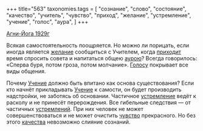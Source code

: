 +++
title="563"
taxonomies.tags = [
 "сознание",
 "слово",
 "состояние",
 "качество",
 "учитель",
 "чувство",
 "приход",
 "желание",
 "устремление",
 "учение",
 "голос",
 "аура",
]
+++

[Агни-Йога 1929г](/agni/1929)

Всякая самостоятельность поощряется. Но можно ли порицать, если иногда является [желание](/tags/желание) сообщиться с Учителем, когда [приходит](/tags/приход) время спросить совета и напитаться общею [аурою](/tags/аура)? Всегда говорилось: «Сперва буря, потом гроза, потом молчание». [Голосу](/tags/сознание) покрывает все виды общения.   

Почему [Учение](/tags/учение) должно быть впитано как основа существования? Если кто начнёт прикладывать [Учение](/tags/учение) к самости, он будет производить надстройки, не заботясь об основании. Частичное [устремление](/tags/устремление) ведёт к расколу и не принесёт перерождения. Все гибельные следствия — от частичных [устремлений](/tags/устремление). При них человек не может совершенствоваться и не может очистить [чувство](/tags/чувство) прекрасного. Но без этого [качества](/tags/качество) невозможно слияние сознаний.